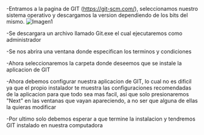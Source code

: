 -Entramos a la pagina de GIT (https://git-scm.com/), seleccionamos nuestro sistema operativo y descargamos la version dependiendo de los bits del mismo.
![Imagen1](https://4.bp.blogspot.com/-50Prokc7i-Q/Xks3tv7gvGI/AAAAAAAAACs/LIifOETG86Y7kAGEzEQ6Gq3e5GxRu792wCK4BGAYYCw/s320/git.PNG)

-Se descargara un archivo llamado Git.exe el cual ejecutaremos como administrador


-Se nos abrira una ventana donde especifican los terminos y condiciones


-Ahora seleccionaremos la carpeta donde deseemos que se instale la aplicacion de GIT 


-Ahora debemos configurar nuestra aplicacion de GIT, lo cual no es dificil ya que el propio instalador te muestra las configuraciones recomendadas de la aplicacion para que todo sea mas facil, asi que solo presionaremos "Next" en las ventanas que vayan apareciendo, a no ser que alguna de ellas la quieras modificar


-Por ultimo solo debemos esperar a que termine la instalacion y tendremos GIT instalado en nuestra computadora
